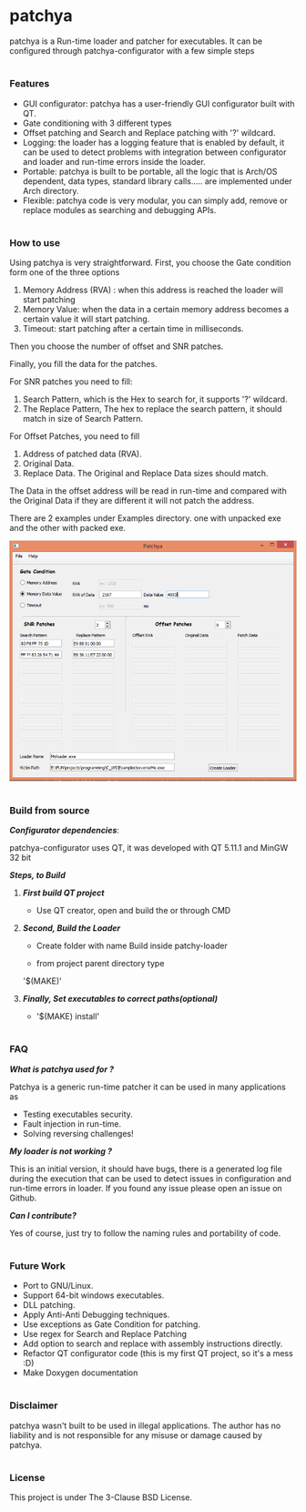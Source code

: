 # patchya

patchya is a Run-time loader and patcher for executables. It can be configured through patchya-configurator with a few simple steps

#

### Features
* GUI configurator: patchya has a user-friendly GUI configurator built with QT.
* Gate conditioning with 3 different types
* Offset patching and Search and Replace patching with '?' wildcard.
* Logging: the loader has a logging feature that is enabled by default, it can be used to detect problems with integration between configurator and loader and run-time errors inside the loader.
* Portable: patchya is built to be portable, all the logic that is Arch/OS dependent, data types, standard library calls..... are implemented under Arch directory.
* Flexible: patchya code is very modular, you can simply add, remove or replace modules as searching and debugging APIs.

#

### How to use

Using patchya is very straightforward. First, you choose the Gate condition form one of the three options
1. Memory Address (RVA) : when this address is reached the loader will start patching
2. Memory Value: when the data in a certain memory address becomes a certain value it will start patching.
3. Timeout: start patching after a certain time in milliseconds.

Then you choose the number of offset and SNR patches.

Finally, you fill the data for the patches.

For SNR patches you need to fill:
1. Search Pattern, which is the Hex to search for, it supports '?' wildcard.
2. The Replace Pattern, The hex to replace the search pattern, it should match in size of Search Pattern.

For Offset Patches, you need to fill
1. Address of patched data (RVA).
2. Original Data.
3. Replace Data.
The Original and Replace Data sizes should match.

The Data in the offset address will be read in run-time and compared with the Original Data if they are different it will not patch the address.

There are 2 examples under Examples directory. one with unpacked exe and the other with packed exe. 


![](screenshots/screenshot.PNG)


#

### Build from source
***Configurator dependencies***:

patchya-configurator uses QT, it was developed with QT 5.11.1 and MinGW 32 bit

***Steps, to Build***
1) ***First build QT project***
    * Use QT creator, open and build the or through CMD
2) ***Second, Build the Loader***

    * Create folder with name Build inside patchy-loader 
	
    * from project parent directory type
    
    '$(MAKE)'
3) ***Finally, Set executables to correct paths(optional)***

    * '$(MAKE) install'
    
#

### FAQ
***What is patchya used for ?*** 

Patchya is a generic run-time patcher it can be used in many applications as
* Testing executables security.
* Fault injection in run-time.
* Solving reversing challenges!

***My loader is not working ?*** 

This is an initial version, it should have bugs, there is a generated log file during the execution that can be used to detect issues in configuration and run-time errors in loader. If you found any issue please open an issue on Github.

***Can I contribute?***

Yes of course, just try to follow the naming rules and portability of code.



#

### Future Work

* Port to GNU/Linux.
* Support 64-bit windows executables.
* DLL patching.
* Apply Anti-Anti Debugging techniques.
* Use exceptions as Gate Condition for patching.
* Use regex for Search and Replace Patching
* Add option to search and replace with assembly instructions directly.
* Refactor QT configurator code (this is my first QT project, so it's a mess :D)
* Make Doxygen documentation

#

### Disclaimer

patchya wasn't built to be used in illegal applications. The author has no liability and is not responsible for any misuse or damage caused by patchya.

#

### License

This project is under The 3-Clause BSD License.
